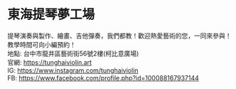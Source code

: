 # 東海提琴夢工場
提琴演奏與製作、繪畫、吉他彈奏，我們都教！歡迎熱愛藝術的您，一同來參與！  
教學時間可向小編預約！  
地點: 台中市龍井區藝術街56號2樓(柯比意廣場)  
官網: https://tunghaiviolin.art  
IG: https://www.instagram.com/tunghaiviolin  
FB: https://www.facebook.com/profile.php?id=100088167937144  